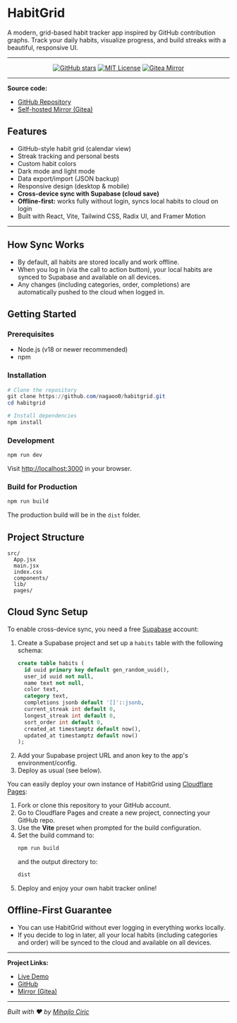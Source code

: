 # HabitGrid


A modern, grid-based habit tracker app inspired by GitHub contribution graphs. Track your daily habits, visualize progress, and build streaks with a beautiful, responsive UI.

---

<p align="center">
  <a href="https://github.com/nagaoo0/HabitGrid" target="_blank"><img src="https://img.shields.io/github/stars/nagaoo0/HabitGrid?style=social" alt="GitHub stars"></a>
  <a href="https://github.com/nagaoo0/HabitGrid" target="_blank"><img src="https://img.shields.io/github/license/nagaoo0/HabitGrid?color=blue" alt="MIT License"></a>
  <a href="https://git.mihajlociric.com/count0/HabitGrid" target="_blank"><img src="https://img.shields.io/badge/Mirror-git.mihajlociric.com-orange?logo=gitea" alt="Gitea Mirror"></a>
</p>

---

**Source code:**

- [GitHub Repository](https://github.com/nagaoo0/HabitGrid)
- [Self-hosted Mirror (Gitea)](https://git.mihajlociric.com/count0/HabitGrid)



## Features
- GitHub-style habit grid (calendar view)
- Streak tracking and personal bests
- Custom habit colors
- Dark mode and light mode
- Data export/import (JSON backup)
- Responsive design (desktop & mobile)
- **Cross-device sync with Supabase (cloud save)**
- **Offline-first:** works fully without login, syncs local habits to cloud on login
- Built with React, Vite, Tailwind CSS, Radix UI, and Framer Motion

---


## How Sync Works

- By default, all habits are stored locally and work offline.
- When you log in (via the call to action button), your local habits are synced to Supabase and available on all devices.
- Any changes (including categories, order, completions) are automatically pushed to the cloud when logged in.

## Getting Started

### Prerequisites
- Node.js (v18 or newer recommended)
- npm

### Installation
```powershell
# Clone the repository
git clone https://github.com/nagaoo0/habitgrid.git
cd habitgrid

# Install dependencies
npm install
```

### Development
```powershell
npm run dev
```
Visit [http://localhost:3000](http://localhost:3000) in your browser.

### Build for Production
```powershell
npm run build
```
The production build will be in the `dist` folder.

## Project Structure
```
src/
  App.jsx
  main.jsx
  index.css
  components/
  lib/
  pages/
```


## Cloud Sync Setup

To enable cross-device sync, you need a free [Supabase](https://supabase.com/) account:

1. Create a Supabase project and set up a `habits` table with the following schema:
   ```sql
   create table habits (
     id uuid primary key default gen_random_uuid(),
     user_id uuid not null,
     name text not null,
     color text,
     category text,
     completions jsonb default '[]'::jsonb,
     current_streak int default 0,
     longest_streak int default 0,
     sort_order int default 0,
     created_at timestamptz default now(),
     updated_at timestamptz default now()
   );
   ```
2. Add your Supabase project URL and anon key to the app's environment/config.
3. Deploy as usual (see below).

You can easily deploy your own instance of HabitGrid using [Cloudflare Pages](https://pages.cloudflare.com/):

1. Fork or clone this repository to your GitHub account.
2. Go to Cloudflare Pages and create a new project, connecting your GitHub repo.
3. Use the **Vite** preset when prompted for the build configuration.
4. Set the build command to:
   ```sh
   npm run build
   ```
   and the output directory to:
   ```sh
   dist
   ```
5. Deploy and enjoy your own habit tracker online!


## Offline-First Guarantee

- You can use HabitGrid without ever logging in everything works locally.
- If you decide to log in later, all your local habits (including categories and order) will be synced to the cloud and available on all devices.

---

**Project Links:**

- [Live Demo](https://myhabitgrid.com/)
- [GitHub](https://github.com/nagaoo0/HabitGrid)
- [Mirror (Gitea)](https://git.mihajlociric.com/count0/HabitGrid)

---

*Built with ❤️ by [Mihajlo Ciric](https://mihajlociric.com/)*
